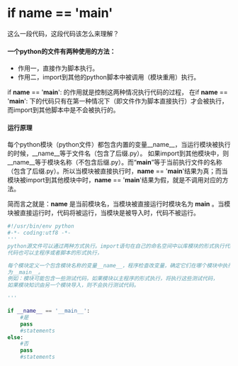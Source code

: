# if __name__ == '__main__'
这么一段代码，这段代码该怎么来理解？


#### 一个python的文件有两种使用的方法：
- 作用一，直接作为脚本执行。
- 作用二，import到其他的python脚本中被调用（模块重用）执行。

if __name__ == '__main__': 的作用就是控制这两种情况执行代码的过程，
在if __name__ == '__main__': 下的代码只有在第一种情况下（即文件作为脚本直接执行）才会被执行，而import到其他脚本中是不会被执行的。



#### 运行原理
每个python模块（python文件）都包含内置的变量__name__，当运行模块被执行的时候，__name__等于文件名（包含了后缀.py）。
如果import到其他模块中，则__name__等于模块名称（不包含后缀.py）。而“__main__”等于当前执行文件的名称（包含了后缀.py）。所以当模块被直接执行时，__name__ == '__main__'结果为真；而当模块被import到其他模块中时，__name__ == '__main__'结果为假，就是不调用对应的方法。

简而言之就是：__name__ 是当前模块名，当模块被直接运行时模块名为 __main__ 。当模块被直接运行时，代码将被运行，当模块是被导入时，代码不被运行。


```python
#!/usr/bin/env python
#-*- coding:utf8 -*-
'''
python源文件可以通过两种方式执行。import语句在自己的命名空间中以库模块的形式执行代码。
代码也可以主程序或者脚本的形式执行，

每个模块定义一个包含模块名称的变量__name__，程序检查改变量，确定它们在哪个模块中执行，解释器的顶级模块名
为__main__。
例如：模块可能包含一些测试代码，如果模块以主程序的形式执行，将执行这些测试代码，
如果模块知识由另一个模块导入，则不会执行测试代码。

'''

if __name__ == '__main__':
    #是
    pass
    #statements
else:
    #否
    pass
    #statements

```
